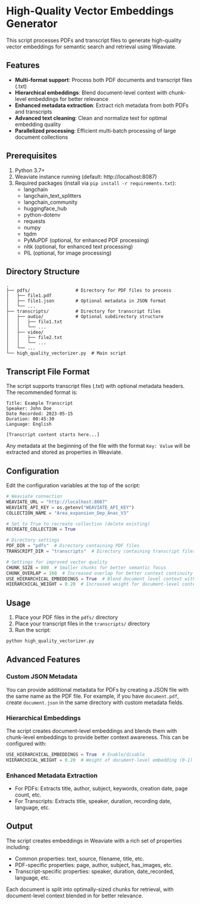 # High-Quality Vector Embeddings Generator

This script processes PDFs and transcript files to generate high-quality vector embeddings for semantic search and retrieval using Weaviate.

## Features

- **Multi-format support**: Process both PDF documents and transcript files (.txt)
- **Hierarchical embeddings**: Blend document-level context with chunk-level embeddings for better relevance
- **Enhanced metadata extraction**: Extract rich metadata from both PDFs and transcripts
- **Advanced text cleaning**: Clean and normalize text for optimal embedding quality
- **Parallelized processing**: Efficient multi-batch processing of large document collections

## Prerequisites

1. Python 3.7+
2. Weaviate instance running (default: http://localhost:8087)
3. Required packages (install via `pip install -r requirements.txt`):
   - langchain
   - langchain_text_splitters
   - langchain_community
   - huggingface_hub
   - python-dotenv
   - requests
   - numpy
   - tqdm
   - PyMuPDF (optional, for enhanced PDF processing)
   - nltk (optional, for enhanced text processing)
   - PIL (optional, for image processing)

## Directory Structure

```
.
├── pdfs/                 # Directory for PDF files to process
│   ├── file1.pdf
│   ├── file1.json        # Optional metadata in JSON format
│   └── ...
├── transcripts/          # Directory for transcript files
│   ├── audio/            # Optional subdirectory structure
│   │   ├── file1.txt
│   │   └── ...
│   ├── video/
│   │   ├── file2.txt
│   │   └── ...
│   └── ...
└── high_quality_vectorizer.py  # Main script
```

## Transcript File Format

The script supports transcript files (.txt) with optional metadata headers. The recommended format is:

```
Title: Example Transcript
Speaker: John Doe
Date Recorded: 2023-05-15
Duration: 00:45:30
Language: English

[Transcript content starts here...]
```

Any metadata at the beginning of the file with the format `Key: Value` will be extracted and stored as properties in Weaviate.

## Configuration

Edit the configuration variables at the top of the script:

```python
# Weaviate connection
WEAVIATE_URL = "http://localhost:8087"
WEAVIATE_API_KEY = os.getenv("WEAVIATE_API_KEY")
COLLECTION_NAME = "Area_expansion_Dep_Anas_V3"

# Set to True to recreate collection (delete existing)
RECREATE_COLLECTION = True

# Directory settings
PDF_DIR = "pdfs"  # Directory containing PDF files
TRANSCRIPT_DIR = "transcripts"  # Directory containing transcript files

# Settings for improved vector quality
CHUNK_SIZE = 800  # Smaller chunks for better semantic focus
CHUNK_OVERLAP = 160  # Increased overlap for better context continuity
USE_HIERARCHICAL_EMBEDDINGS = True  # Blend document level context with chunks
HIERARCHICAL_WEIGHT = 0.20  # Increased weight for document-level context
```

## Usage

1. Place your PDF files in the `pdfs/` directory
2. Place your transcript files in the `transcripts/` directory
3. Run the script:

```bash
python high_quality_vectorizer.py
```

## Advanced Features

### Custom JSON Metadata

You can provide additional metadata for PDFs by creating a JSON file with the same name as the PDF file. For example, if you have `document.pdf`, create `document.json` in the same directory with custom metadata fields.

### Hierarchical Embeddings

The script creates document-level embeddings and blends them with chunk-level embeddings to provide better context awareness. This can be configured with:

```python
USE_HIERARCHICAL_EMBEDDINGS = True  # Enable/disable
HIERARCHICAL_WEIGHT = 0.20  # Weight of document-level embedding (0-1)
```

### Enhanced Metadata Extraction

- For PDFs: Extracts title, author, subject, keywords, creation date, page count, etc.
- For Transcripts: Extracts title, speaker, duration, recording date, language, etc.

## Output

The script creates embeddings in Weaviate with a rich set of properties including:

- Common properties: text, source, filename, title, etc.
- PDF-specific properties: page, author, subject, has_images, etc.
- Transcript-specific properties: speaker, duration, date_recorded, language, etc.

Each document is split into optimally-sized chunks for retrieval, with document-level context blended in for better relevance. 